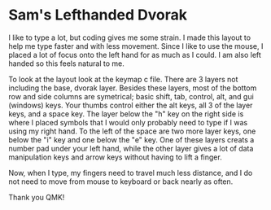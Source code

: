 # Sam's Lefthanded Dvorak

I like to type a lot, but coding gives me some strain. I made this layout to help me type faster and with less movement. Since I like to use the mouse, I placed a lot of focus onto the left hand for as much as I could. I am also left handed so this feels natural to me.

To look at the layout look at the keymap c file. There are 3 layers not including the base, dvorak layer. Besides these layers, most of the bottom row and side columns are symetrical; basic shift, tab, control, alt, and gui (windows) keys. Your thumbs control either the alt keys, all 3 of the layer keys, and a space key. The layer below the "h" key on the right side is where I placed symbols that I would only probably need to type if I was using my right hand. To the left of the space are two more layer keys, one below the "i" key and one below the "e" key. One of these layers creats a number pad under your left hand, while the other layer gives a lot of data manipulation keys and arrow keys without having to lift a finger.

Now, when I type, my fingers need to travel much less distance, and I do not need to move from mouse to keyboard or back nearly as often.

Thank you QMK!